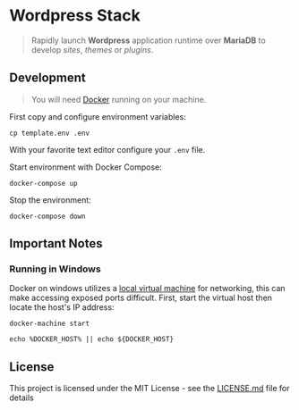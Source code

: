 # Wordpress Stack

> Rapidly launch **Wordpress** application runtime over **MariaDB** to develop *sites*, *themes* or *plugins*.

## Development

> You will need [Docker](https://www.docker.com/get-started) running on your machine.

First copy and configure environment variables: 

`cp template.env .env`

With your favorite text editor configure your `.env` file.

Start environment with Docker Compose:

`docker-compose up`

Stop the environment:

`docker-compose down`

## Important Notes

### Running in Windows

Docker on windows utilizes a [local virtual machine](https://docs.docker.com/machine/get-started/) for networking, this can make accessing exposed ports difficult. First, start the virtual host then locate the host's IP address:

`docker-machine start`

`echo %DOCKER_HOST% || echo ${DOCKER_HOST}`

## License

This project is licensed under the MIT License - see the [LICENSE.md](LICENSE.md) file for details
